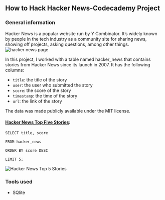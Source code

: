 ## How to Hack Hacker News-Codecademy Project

### General information

Hacker News is a popular website run by Y Combinator. It’s widely known by people in the tech industry as a community site for sharing news, showing off projects, asking questions, among other things.
![hacker news page](https://user-images.githubusercontent.com/89424060/155740582-5eb9ad5f-f3f1-466a-8d5a-3de9e555004a.png)



In this project, I worked with a table named hacker_news that contains stories from Hacker News since its launch in 2007. It has the following columns:

+ ```title```: the title of the story
+ ```user```: the user who submitted the story
+ ```score```: the score of the story
+ ```timestamp```: the time of the story
+ ```url```: the link of the story

The data was made publicly available under the MIT license.

#### [Hacker News Top Five Stories](#hacker-news-top-five-stories):

 ``SELECT title, score``
 
 ``FROM hacker_news``
 
 ``ORDER BY score DESC``
 
 ``LIMIT 5;``

![Hacker News Top 5 Stories](https://user-images.githubusercontent.com/89424060/155738876-d6db634d-a2b6-48c8-ad53-0eca4cf6ae2a.png)

### Tools used

+ SQlite
